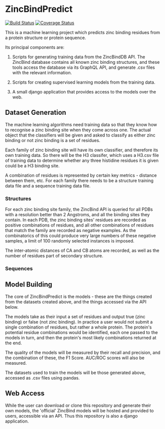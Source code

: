 # ZincBindPredict

[![Build Status](https://travis-ci.org/samirelanduk/ZincBindPredict.svg?branch=master)](https://travis-ci.org/samirelanduk/ZincBindPredict)
[![Coverage Status](https://coveralls.io/repos/github/samirelanduk/ZincBindPredict/badge.svg?branch=master)](https://coveralls.io/github/samirelanduk/ZincBindPredict
)

This is a machine learning project which predicts zinc binding residues from a
protein structure or protein sequence.

Its principal components are:

1. Scripts for generating training data from the ZincBindDB API. The ZincBind
database contains all known zinc binding structures, and these tools access the
database via its GraphQL API, and generate .csv files with the relevant
information.

2. Scripts for creating supervised learning models from the training data.

3. A small django application that provides access to the models over the web.

## Dataset Generation

The machine learning algorithms need training data so that they know how to
recognise a zinc binding site when they come across one. The actual object
that the classifiers will be given and asked to classify as either zinc binding
or not zinc binding is a set of residues.

Each family of zinc binding site will have its own classifier, and therefore its
own training data. So there will be the H3 classifer, which uses a H3.csv file
of training data to determine whether any three histidine residues it is given
could be a H3 binding site.

A combination of residues is represented by certain key metrics - distance
between them, etc. For each family there needs to be a structure training data
file and a sequence training data file.

### Structures

For each zinc binding site family, the ZincBind API is queried for all PDBs with
a resolution better than 2 Angstroms, and all the binding sites they contain. In
each PDB, the zinc binding sites' residues are recorded as positive combinations
of residues, and all other combinations of residues that match the family are
recorded as negative examples. As the combinatorics of this could produce very
large numbers of these negative samples, a limit of 100 randomly selected
instances is imposed.

The inter-atomic distances of CA and CB atoms are recorded, as well as the
number of residues part of secondary structure.

### Sequences

## Model Building

The core of ZincBindPredict is the models - these are the things created from
the datasets created above, and the things accessed via the API below.

The models take as their input a set of residues and output true (zinc binding)
or false (not zinc binding). In practice a user would not submit a single
combination of residues, but rather a whole protein. The protein's potential
residue combinations would be identified, each one passed to the models in turn,
and then the protein's most likely combinations returned at the end.

The quality of the models will be measured by their recall and precision, and
the combination of these, the F1 Score. AUC/ROC scores will also be measured.

The datasets used to train the models will be those generated above, accessed as
.csv files using pandas.

## Web Access

While the user can download or clone this repository and generate their own
models, the 'official' ZincBind models will be hosted and provided to users,
accessible via an API. Thus this repository is also a django application.
